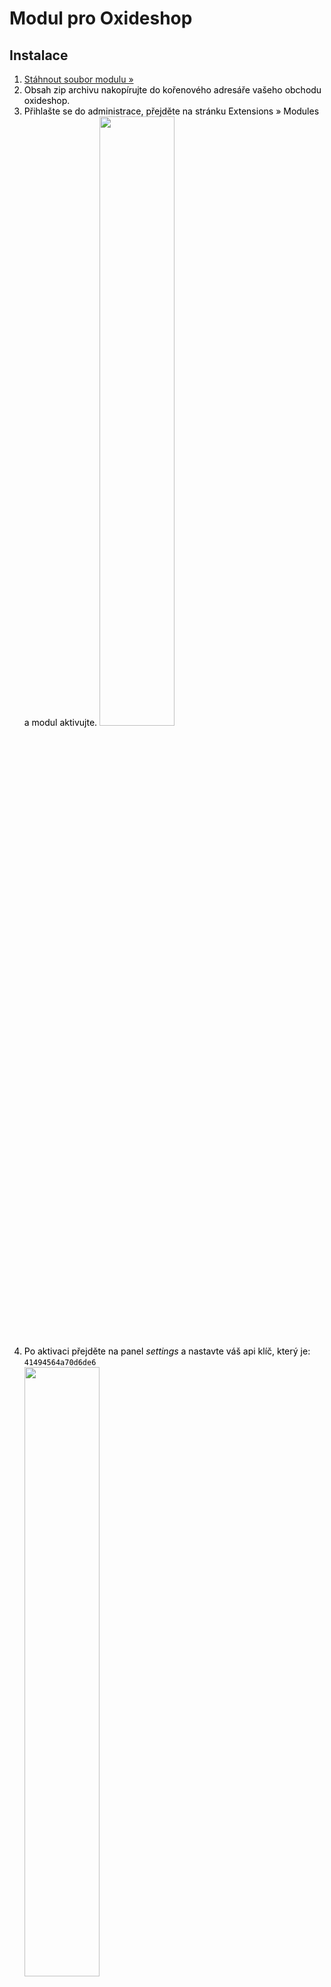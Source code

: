 <h1>Modul pro Oxideshop</h1>
<h2>Instalace</h2>
<ol style="color: black; ">
  <li><a href="https://github.com/Zasilkovna/oxid-eshop/raw/master/releases/zasilkovna-oxideshop-latest.zip">Stáhnout soubor modulu &raquo;</a></li>
  <li>
    Obsah zip archivu nakopírujte do kořenového adresáře vašeho obchodu oxideshop.<br>
  </li>
  <li>
    Přihlašte se do administrace, přejděte na stránku Extensions » Modules a modul aktivujte.
    <a href="https://cloud.githubusercontent.com/assets/13521096/8906702/f2e76584-3470-11e5-9e90-ca5f5f97becf.png"><img width="50%" src="https://cloud.githubusercontent.com/assets/13521096/8906702/f2e76584-3470-11e5-9e90-ca5f5f97becf.png"></a><br><br>
  </li>
  <li>
    Po aktivaci přejděte na panel <i>settings</i> a nastavte váš api klíč, který je: <code>41494564a70d6de6</code><br>
    <a href="https://cloud.githubusercontent.com/assets/13521096/8906703/f2e7bf20-3470-11e5-8fea-630b44aa952a.png"><img width="50%" src="https://cloud.githubusercontent.com/assets/13521096/8906703/f2e7bf20-3470-11e5-8fea-630b44aa952a.png"></a><br><br>
  </li>
  <li>
    Přidejte platební metody, které budou přiřazeny pouze dopravní metodě zásilkovna. 
    Ke každé takové platbě vložte do jejího popisu tento kod:<br> <code>&lt;p>[[Zasilkovna:connect-field=#branch_name_street country=cz]]&lt;/p></code><br> cz můžete nahradit za sk nebo pro povolení všech zemí u dané platby <code>country=cz</code> vymazat<br>
    <a href="https://cloud.githubusercontent.com/assets/13521096/8906704/f2eb66ac-3470-11e5-98b5-26623c252697.png"><img width="90%" src="https://cloud.githubusercontent.com/assets/13521096/8906704/f2eb66ac-3470-11e5-98b5-26623c252697.png"></a><br><br>
  </li>
  <li>
    Vytvořte dopravní metodu zásilkovna, ke které přidáte všechny platební metody z kroku 5.<br>
    <a href="https://cloud.githubusercontent.com/assets/13521096/8906706/f2ed8b80-3470-11e5-8ffa-924d9b4765af.png"><img width="70%" src="https://cloud.githubusercontent.com/assets/13521096/8906706/f2ed8b80-3470-11e5-8ffa-924d9b4765af.png"></a><br><br>
  </li>

  <li> Nyní je doprava přes zásilkovnu nabízena vašim zákazníkům. Cílová pobočka bude uvedena vždy v <strong>poznámce objednávky</strong>.<br>
    <a href="https://cloud.githubusercontent.com/assets/13521096/8906705/f2ed5b1a-3470-11e5-9c73-51f775f89525.png"><img width="70%" src="https://cloud.githubusercontent.com/assets/13521096/8906705/f2ed5b1a-3470-11e5-9c73-51f775f89525.png"></a><br><br>
  </li>
</ol>
<h2>Informace o modulu</h2>
<p>Podporované jazyky:</p>
<ul>
  <li>čeština</li>
  <li>angličtina</li>
</ul>
<p>Podporované verze:</p>
<ul>
  <li>Otestováno na verzi 4.6.5</li>
  <li>Při problému s použitím v jiné verzi nás kontaktujte na adrese <a href="mailto:technicka.podpora@zasilkovna.cz">technicka.podpora@zasilkovna.cz</a></li>
</ul>
<p>Poskytované funkce:</p>
<ul>
  <li>Přidání platebních metod, u kterých se dá vybírat cílová pobočka zásilkovny</li>  
  <li>Cílová pobočka je uvedena v poznámce objednávky</li>  
</ul>
